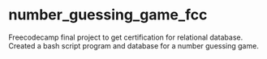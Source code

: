 # number_guessing_game_fcc

Freecodecamp final project to get certification for relational database.
Created a bash script program and database for a number guessing game.
